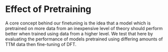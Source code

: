 # Effect of Pretraining

A core concept behind our finetuning is the idea that a model which is pretrained on more data from an inexpensive level of theory should perform better when trained using data from a higher level.
We test that here by evaluating the performance of models pretrained using differing amounts of TTM data then fine-tuning of DFT.